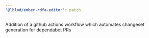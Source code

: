 ```yaml
---
'@lblod/ember-rdfa-editor': patch
---
```


Addition of a github actions workflow which automates changeset generation for dependabot PRs

